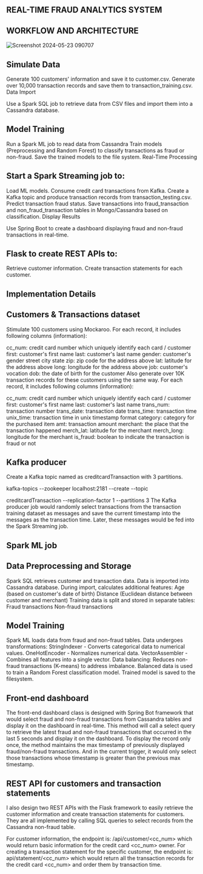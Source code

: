 ## REAL-TIME FRAUD ANALYTICS SYSTEM
## WORKFLOW AND ARCHITECTURE
![Screenshot 2024-05-23 090707](https://github.com/Noble-mungu/RTFS-A/assets/64100418/cc438195-d7c4-4fc8-9d1d-bd09fe0aa153)



## Simulate Data
Generate 100 customers' information and save it to customer.csv. Generate over 10,000 transaction records and save them to transaction_training.csv. Data Import

Use a Spark SQL job to retrieve data from CSV files and import them into a Cassandra database.

## Model Training
Run a Spark ML job to read data from Cassandra
Train models (Preprocessing and Random Forest) to classify transactions as fraud or non-fraud. Save the trained models to the file system. Real-Time Processing

## Start a Spark Streaming job to:
Load ML models. Consume credit card transactions from Kafka. Create a Kafka topic and produce transaction records from transaction_testing.csv. Predict transaction fraud status. Save transactions into fraud_transaction and non_fraud_transaction tables in Mongo/Cassandra based on classification. Display Results

Use Spring Boot to create a dashboard displaying fraud and non-fraud transactions in real-time.

## Flask to create REST APIs to:
Retrieve customer information. Create transaction statements for each customer.

## Implementation Details
## Customers & Transactions dataset
Stimulate 100 customers using Mockaroo. For each record, it includes following columns (information):

cc_num: credit card number which uniquely identify each card / customer first: customer's first name last: customer's last name gender: customer's gender street city state zip: zip code for the address above lat: latitude for the address above long: longitude for the address above job: customer's vocation dob: the date of birth for the customer Also generate over 10K transaction records for these customers using the same way. For each record, it includes following columns (information):

cc_num: credit card number which uniquely identify each card / customer first: customer's first name last: customer's last name trans_num: transaction number trans_date: transaction date trans_time: transaction time unix_time: transaction time in unix timestamp format category: category for the purchased item amt: transaction amount merchant: the place that the transaction happened merch_lat: latitude for the merchant merch_long: longitude for the merchant is_fraud: boolean to indicate the transaction is fraud or not

## Kafka producer
Create a Kafka topic named as creditcardTransaction with 3 partitions.

kafka-topics --zookeeper localhost:2181 --create --topic

creditcardTransaction --replication-factor 1 --partitions 3 The Kafka producer job would randomly select transactions from the transaction training dataset as messages and save the current timestamp into the messages as the transaction time. Later, these messages would be fed into the Spark Streaming job.

## Spark ML job
## Data Preprocessing and Storage
Spark SQL retrieves customer and transaction data. Data is imported into Cassandra database. During import, calculates additional features: Age (based on customer's date of birth) Distance (Euclidean distance between customer and merchant) Training data is split and stored in separate tables: Fraud transactions Non-fraud transactions

## Model Training
Spark ML loads data from fraud and non-fraud tables. Data undergoes transformations: StringIndexer - Converts categorical data to numerical values. OneHotEncoder - Normalizes numerical data. VectorAssembler - Combines all features into a single vector. Data balancing: Reduces non-fraud transactions (K-means) to address imbalance. Balanced data is used to train a Random Forest classification model. Trained model is saved to the filesystem.

## Front-end dashboard
The front-end dashboard class is designed with Spring Bot framework that would select fraud and non-fraud transactions from Cassandra tables and display it on the dashboard in real-time. This method will call a select query to retrieve the latest fraud and non-fraud transactions that occurred in the last 5 seconds and display it on the dashboard. To display the record only once, the method maintains the max timestamp of previously displayed fraud/non-fraud transactions. And in the current trigger, it would only select those transactions whose timestamp is greater than the previous max timestamp.

## REST API for customers and transaction statements
I also design two REST APIs with the Flask framework to easily retrieve the customer information and create transaction statements for customers. They are all implemented by calling SQL queries to select records from the Cassandra non-fraud table.

For customer information, the endpoint is: /api/customer/<cc_num> which would return basic information for the credit card <cc_num> owner. For creating a transaction statement for the specific customer, the endpoint is: api/statement/<cc_num> which would return all the transaction records for the credit card <cc_num> and order them by transaction time.
